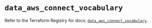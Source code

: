 # `data_aws_connect_vocabulary`

Refer to the Terraform Registry for docs: [`data_aws_connect_vocabulary`](https://registry.terraform.io/providers/hashicorp/aws/6.2.0/docs/data-sources/connect_vocabulary).
